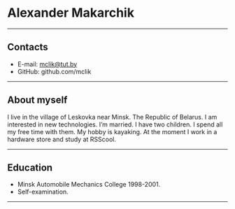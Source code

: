 # Alexander Makarchik
***
## Contacts
+ E-mail: mclik@tut.by
+ GitHub: github.com/mclik
***
## About myself
I live in the village of Leskovka near Minsk. The Republic of Belarus. I am interested in new technologies. I’m married. I have two children. I spend all my free time with them. My hobby is kayaking. At the moment I work in a hardware store and study at RSScool.
***
## Education
+ Minsk Automobile Mechanics College 1998-2001.
+ Self-examination.
***